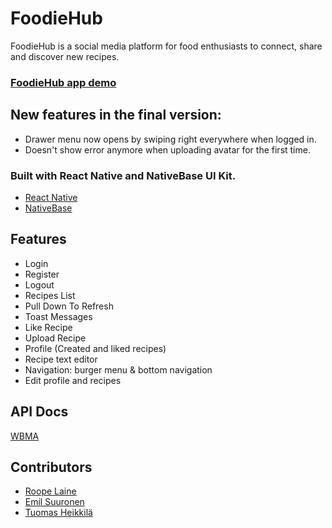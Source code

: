 # FoodieHub
FoodieHub is a social media platform for food enthusiasts to connect, share and discover new recipes.

### [FoodieHub app demo](https://drive.google.com/file/d/1S6Yxr0XgRnfAMsTJi0vCKfUa9v4b6C03/view?usp=share_link)
## New features in the final version:
- Drawer menu now opens by swiping right everywhere when logged in.
- Doesn't show error anymore when uploading avatar for the first time.

### Built with React Native and NativeBase UI Kit.
- [React Native](https://reactnative.dev/)
- [NativeBase](https://nativebase.io/)

## Features
- Login
- Register
- Logout
- Recipes List
- Pull Down To Refresh
- Toast Messages
- Like Recipe
- Upload Recipe
- Profile (Created and liked recipes)
- Recipe text editor
- Navigation: burger menu & bottom navigation
- Edit profile and recipes

## API Docs
[WBMA](https://media.mw.metropolia.fi/wbma/docs/#api-Tag-GetTagFiles)

## Contributors
- [Roope Laine](https://github.com/Liideli)
- [Emil Suuronen](https://github.com/EmilSuuronen)
- [Tuomas Heikkilä](https://github.com/Tuomas01)

